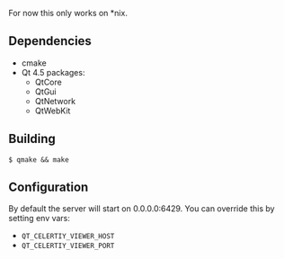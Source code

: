 For now this only works on *nix.

Dependencies
------------

  * cmake
  * Qt 4.5 packages:
    - QtCore
    - QtGui
    - QtNetwork
    - QtWebKit

Building
--------

    $ qmake && make

Configuration
-------------

By default the server will start on 0.0.0.0:6429.
You can override this by setting env vars:

  * `QT_CELERTIY_VIEWER_HOST`
  * `QT_CELERTIY_VIEWER_PORT`


